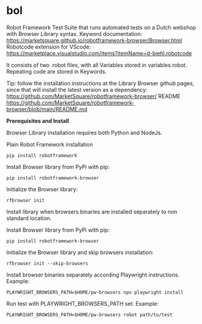 # bol
Robot Framework Test Suite that runs automated tests on a Dutch webshop with Browser Library syntax.
Keyword documentation: https://marketsquare.github.io/robotframework-browser/Browser.html
Robotcode extension for VScode: https://marketplace.visualstudio.com/items?itemName=d-biehl.robotcode

It consists of two .robot files, with all Variables stored in variables.robot. Repeating code are stored in Keywords.

Tip: follow the installation instructions at the Library Browser github pages, since that will install the latest version as a dependency: https://github.com/MarketSquare/robotframework-browser/
README https://github.com/MarketSquare/robotframework-browser/blob/main/README.md


**Prerequisites and Install**

Browser Library installation requires both Python and NodeJs.

Plain Robot Framework installation

``` 
pip install robotframework
``` 

Install Browser library from PyPi with pip:

``` 
pip install robotframework-browser
```

Initialize the Browser library:

``` 
rfbrowser init
```

Install library when browsers binaries are installed separately to non standard location.

Install Browser library from PyPi with pip:

``` 
pip install robotframework-browser
```

Initialize the Browser library and skip browsers installation:

```
rfbrowser init --skip-browsers
```

Install browser binaries separately according Playwright instructions. Example:

``` 
PLAYWRIGHT_BROWSERS_PATH=$HOME/pw-browsers npx playwright install
```

Run test with PLAYWRIGHT_BROWSERS_PATH set. Example:

```
PLAYWRIGHT_BROWSERS_PATH=$HOME/pw-browsers robot path/to/test
```

